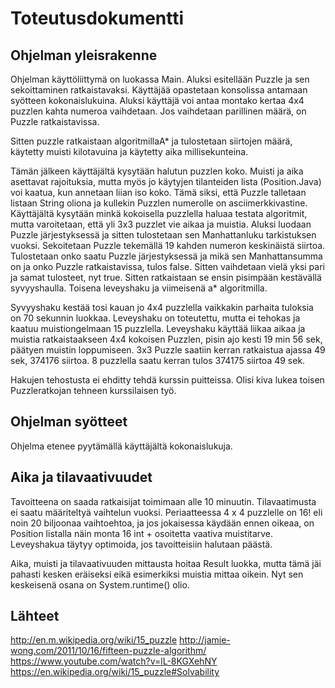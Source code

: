 # Toteutusdokumentti

## Ohjelman yleisrakenne

Ohjelman käyttöliittymä on luokassa Main. Aluksi esitellään Puzzle ja sen sekoittaminen ratkaistavaksi. Käyttäjää opastetaan konsolissa antamaan syötteen kokonaislukuina. Aluksi käyttäjä voi antaa montako kertaa 4x4 puzzlen kahta numeroa vaihdetaan. Jos vaihdetaan parillinen määrä, on Puzzle ratkaistavissa. 

Sitten puzzle ratkaistaan algoritmillaA* ja tulostetaan siirtojen määrä, käytetty muisti kilotavuina ja käytetty aika millisekunteina. 

Tämän jälkeen käyttäjältä kysytään halutun puzzlen koko. Muisti ja aika asettavat rajoituksia, mutta myös jo käytyjen tilanteiden lista (Position.Java) voi kaatua, kun annetaan liian iso koko. Tämä siksi, että Puzzle talletaan listaan String oliona ja kullekin Puzzlen numerolle on asciimerkkivastine. Käyttäjältä kysytään minkä kokoisella puzzlella haluaa testata algoritmit, mutta varoitetaan, että yli 3x3 puzzlet vie aikaa ja muistia. Aluksi luodaan Puzzle järjestyksessä ja sitten  tulostetaan sen Manhattanluku tarkistuksen vuoksi.  Sekoitetaan Puzzle tekemällä 19 kahden numeron keskinäistä siirtoa. Tulostetaan onko saatu Puzzle järjestyksessä ja mikä sen Manhattansumma on ja onko Puzzle ratkaistavissa, tulos false. Sitten vaihdetaan vielä yksi pari ja samat tulosteet, nyt true. Sitten ratkaistaan se ensin pisimpään kestävällä syvyyshaulla. Toisena leveyshaku ja viimeisenä a* algoritmilla.

Syvyyshaku kestää tosi kauan jo 4x4 puzzlella vaikkakin parhaita tuloksia on 70 sekunnin luokkaa. Leveyshaku on toteutettu, mutta ei tehokas ja kaatuu muistiongelmaan 15 puzzlella. Leveyshaku käyttää liikaa aikaa ja muistia ratkaistaakseen 4x4 kokoisen Puzzlen, pisin ajo kesti 19 min 56 sek, päätyen muistin loppumiseen. 3x3 Puzzle saatiin kerran ratkaistua ajassa 49 sek, 374176 siirtoa. 8 puzzlella saatu kerran tulos 374175 siirtoa 49 sek. 

Hakujen tehostusta ei ehditty tehdä kurssin puitteissa. Olisi kiva lukea toisen Puzzleratkojan tehneen kurssilaisen työ.


## Ohjelman syötteet

Ohjelma etenee pyytämällä käyttäjältä kokonaislukuja. 

## Aika ja tilavaativuudet

Tavoitteena on saada ratkaisijat toimimaan alle 10 minuutin. Tilavaatimusta ei saatu määriteltyä vaihtelun vuoksi. Periaatteessa 4 x 4 puzzlelle on 16! eli noin 20 biljoonaa vaihtoehtoa, ja jos jokaisessa käydään ennen oikeaa, on Position listalla näin monta 16 int + osoitetta vaativa muistitarve. Leveyshakua täytyy optimoida, jos tavoitteisiin halutaan päästä. 

Aika, muisti ja tilavaativuuden mittausta hoitaa Result luokka, mutta tämä jäi pahasti kesken eräiseksi eikä esimerkiksi muistia mittaa oikein. Nyt sen keskeisenä osana on System.runtime() olio.

## Lähteet

http://en.m.wikipedia.org/wiki/15_puzzle
http://jamie-wong.com/2011/10/16/fifteen-puzzle-algorithm/ 
https://www.youtube.com/watch?v=lL-8KGXehNY 
https://en.wikipedia.org/wiki/15_puzzle#Solvability
